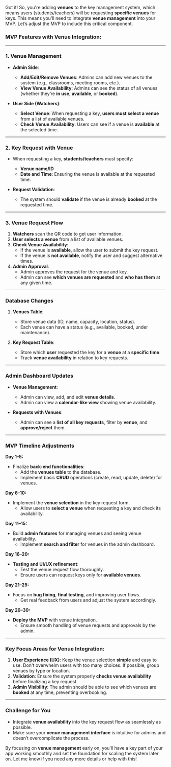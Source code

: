 Got it! So, you're adding **venues** to the key management system, which means users (students/teachers) will be requesting **specific venues** for keys. This means you'll need to integrate **venue management** into your MVP. Let’s adjust the MVP to include this critical component.

### **MVP Features with Venue Integration:**

---

### **1. Venue Management**

- **Admin Side**:
  - **Add/Edit/Remove Venues**: Admins can add new venues to the system (e.g., classrooms, meeting rooms, etc.).
  - **View Venue Availability**: Admins can see the status of all venues (whether they’re **in use**, **available**, or **booked**).
  
- **User Side (Watchers)**:
  - **Select Venue**: When requesting a key, **users must select a venue** from a list of available venues.
  - **Check Venue Availability**: Users can see if a venue is **available** at the selected time.
  
---

### **2. Key Request with Venue**

- When requesting a key, **students/teachers** must specify:
  - **Venue name/ID**
  - **Date and Time**: Ensuring the venue is available at the requested time.
  
- **Request Validation**:
  - The system should **validate** if the venue is already **booked** at the requested time.
  
---

### **3. Venue Request Flow**

1. **Watchers** scan the QR code to get user information.
2. **User selects a venue** from a list of available venues.
3. **Check Venue Availability**:
   - If the venue is **available**, allow the user to submit the key request.
   - If the venue is **not available**, notify the user and suggest alternative times.
4. **Admin Approval**:
   - Admin approves the request for the venue and key.
   - Admin can see **which venues are requested** and **who has them** at any given time.

---

### **Database Changes**

1. **Venues Table**:
   - Store venue data (ID, name, capacity, location, status).
   - Each venue can have a status (e.g., available, booked, under maintenance).

2. **Key Request Table**:
   - Store which **user** requested the key for a **venue** at a **specific time**.
   - Track **venue availability** in relation to key requests.

---

### **Admin Dashboard Updates**

- **Venue Management**:
  - Admin can view, add, and edit **venue details**.
  - Admin can view a **calendar-like view** showing venue availability.
  
- **Requests with Venues**:
  - Admin can see a **list of all key requests**, filter by **venue**, and **approve/reject** them.
  
---

### **MVP Timeline Adjustments**

**Day 1–5:**

- Finalize **back-end functionalities**:
  - Add the **venues table** to the database.
  - Implement basic **CRUD** operations (create, read, update, delete) for venues.

**Day 6–10:**

- Implement the **venue selection** in the key request form.
  - Allow users to **select a venue** when requesting a key and check its availability.

**Day 11–15:**

- Build **admin features** for managing venues and seeing venue availability.
  - Implement **search and filter** for venues in the admin dashboard.

**Day 16–20:**

- **Testing and UI/UX refinement**:
  - Test the venue request flow thoroughly.
  - Ensure users can request keys only for **available venues**.
  
**Day 21–25:**

- Focus on **bug fixing**, **final testing**, and improving user flows.
  - Get real feedback from users and adjust the system accordingly.

**Day 26–30:**

- **Deploy the MVP** with venue integration.
  - Ensure smooth handling of venue requests and approvals by the admin.

---

### **Key Focus Areas for Venue Integration:**

1. **User Experience (UX)**: Keep the venue selection **simple** and easy to use. Don't overwhelm users with too many choices. If possible, group venues by type or location.
2. **Validation**: Ensure the system properly **checks venue availability** before finalizing a key request.
3. **Admin Visibility**: The admin should be able to see which venues are **booked** at any time, preventing overbooking.

---

### **Challenge for You**

- Integrate **venue availability** into the key request flow as seamlessly as possible.
- Make sure your **venue management interface** is intuitive for admins and doesn’t overcomplicate the process.

By focusing on **venue management** early on, you'll have a key part of your app working smoothly and set the foundation for scaling the system later on. Let me know if you need any more details or help with this!

